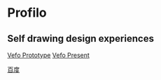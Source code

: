 # Profilo
Self drawing design experiences
---
[Vefo Prototype](https://www.figma.com/file/OGG6GZoeidI0OWt9aAH3CA/252-Project1_vefo?node-id=20%3A0 "prototype") 
[Vefo Present](https://www.figma.com/proto/OGG6GZoeidI0OWt9aAH3CA/252-Project1_vefo?page-id=20%3A0&node-id=20%3A1&viewport=241%2C48%2C0.19&scaling=min-zoom&starting-point-node-id=20%3A1 "prototype")

<a href="https://www.figma.com/file/OGG6GZoeidI0OWt9aAH3CA/252-Project1_vefo?node-id=20%3A0" target="_blank">百度</a>	
